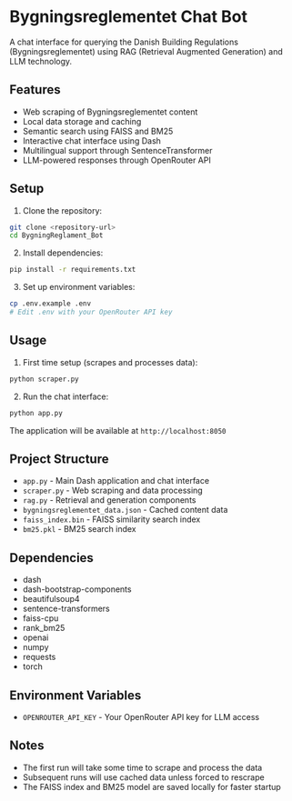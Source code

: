 # Bygningsreglementet Chat Bot

A chat interface for querying the Danish Building Regulations (Bygningsreglementet) using RAG (Retrieval Augmented Generation) and LLM technology.

## Features

- Web scraping of Bygningsreglementet content
- Local data storage and caching
- Semantic search using FAISS and BM25
- Interactive chat interface using Dash
- Multilingual support through SentenceTransformer
- LLM-powered responses through OpenRouter API

## Setup

1. Clone the repository:
```bash
git clone <repository-url>
cd BygningReglament_Bot
```

2. Install dependencies:
```bash
pip install -r requirements.txt
```

3. Set up environment variables:
```bash
cp .env.example .env
# Edit .env with your OpenRouter API key
```

## Usage

1. First time setup (scrapes and processes data):
```bash
python scraper.py
```

2. Run the chat interface:
```bash
python app.py
```

The application will be available at `http://localhost:8050`

## Project Structure

- `app.py` - Main Dash application and chat interface
- `scraper.py` - Web scraping and data processing
- `rag.py` - Retrieval and generation components
- `bygningsreglementet_data.json` - Cached content data
- `faiss_index.bin` - FAISS similarity search index
- `bm25.pkl` - BM25 search index

## Dependencies

- dash
- dash-bootstrap-components
- beautifulsoup4
- sentence-transformers
- faiss-cpu
- rank_bm25
- openai
- numpy
- requests
- torch

## Environment Variables

- `OPENROUTER_API_KEY` - Your OpenRouter API key for LLM access

## Notes

- The first run will take some time to scrape and process the data
- Subsequent runs will use cached data unless forced to rescrape
- The FAISS index and BM25 model are saved locally for faster startup
